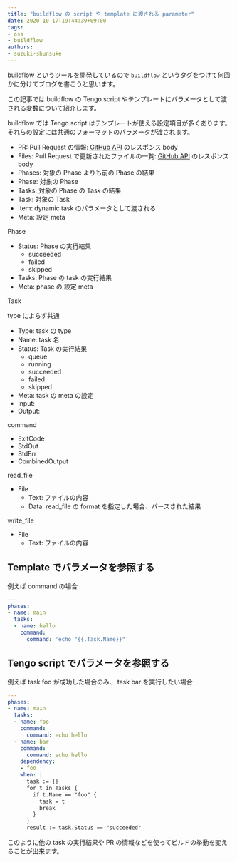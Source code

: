 ```yaml
---
title: "buildflow の script や template に渡される parameter"
date: 2020-10-17T19:44:39+09:00
tags:
- oss
- buildflow
authors:
- suzuki-shunsuke
---
```


buildflow というツールを開発しているので `buildflow` というタグをつけて何回かに分けてブログを書こうと思います。

この記事では buildflow の Tengo script やテンプレートにパラメータとして渡される変数について紹介します。

buildflow では Tengo script はテンプレートが使える設定項目が多くあります。それらの設定には共通のフォーマットのパラメータが渡されます。

* PR: Pull Request の情報: [GitHub API](https://docs.github.com/en/free-pro-team@latest/rest/reference/pulls#get-a-pull-request) のレスポンス body
* Files: Pull Request で更新されたファイルの一覧: [GitHub API](https://docs.github.com/en/free-pro-team@latest/rest/reference/pulls#list-pull-requests-files) のレスポンス body
* Phases: 対象の Phase よりも前の Phase の結果
* Phase: 対象の Phase
* Tasks: 対象の Phase の Task の結果
* Task: 対象の Task
* Item: dynamic task のパラメータとして渡される
* Meta: 設定 meta

Phase

* Status: Phase の実行結果
  * succeeded
  * failed
  * skipped
* Tasks: Phase の task の実行結果
* Meta: phase の 設定 meta

Task

type によらず共通

* Type: task の type
* Name: task 名
* Status: Task の実行結果
  * queue
  * running
  * succeeded
  * failed
  * skipped
* Meta: task の meta の設定
* Input:
* Output:

command

* ExitCode
* StdOut
* StdErr
* CombinedOutput

read_file

* File
  * Text: ファイルの内容
  * Data: read_file の format を指定した場合、パースされた結果

write_file

* File
  * Text: ファイルの内容

## Template でパラメータを参照する

例えば command の場合

```yaml
---
phases:
- name: main
  tasks:
  - name: hello
    command:
      command: 'echo "{{.Task.Name}}"'
```

## Tengo script でパラメータを参照する

例えば task foo が成功した場合のみ、 task bar を実行したい場合

```yaml
---
phases:
- name: main
  tasks:
  - name: foo
    command:
      command: echo hello
  - name: bar
    command:
      command: echo hello
    dependency:
    - foo
    when: |
      task := {}
      for t in Tasks {
        if t.Name == "foo" {
          task = t
          break
        }
      }
      result := task.Status == "succeeded"
```

このように他の task の実行結果や PR の情報などを使ってビルドの挙動を変えることが出来ます。
